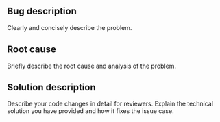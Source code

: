 ## Bug description
Clearly and concisely describe the problem.

## Root cause
Briefly describe the root cause and analysis of the problem.

## Solution description
Describe your code changes in detail for reviewers. Explain the technical solution you have provided and how it fixes the issue case.
